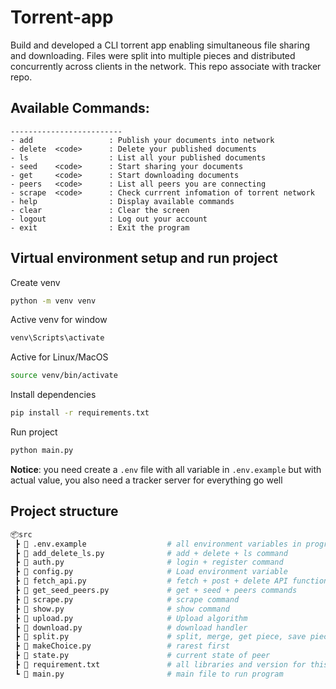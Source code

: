 # Torrent-app

Build and developed a CLI torrent app enabling simultaneous file sharing and downloading. Files were split into multiple pieces and distributed concurrently across clients in the network. This repo associate with tracker repo. 

## Available Commands:
    -------------------------
    - add                 : Publish your documents into network
    - delete  <code>      : Delete your published documents
    - ls                  : List all your published documents 
    - seed    <code>      : Start sharing your documents 
    - get     <code>      : Start downloading documents
    - peers   <code>      : List all peers you are connecting 
    - scrape  <code>      : Check currrent infomation of torrent network
    - help                : Display available commands
    - clear               : Clear the screen
    - logout              : Log out your account 
    - exit                : Exit the program



## Virtual environment setup and run project
Create venv
```sh
python -m venv venv
```
Active venv for window
```sh
venv\Scripts\activate
```
Active for Linux/MacOS
```sh
source venv/bin/activate
```
Install dependencies
```sh
pip install -r requirements.txt
```
Run project 
```sh
python main.py
```
**Notice**: you need create a `.env` file with all variable in `.env.example` but with actual value, you also need a tracker server for everything go well 


## Project structure

```py
📦src
 ┣ 📄 .env.example                  # all environment variables in program
 ┣ 📄 add_delete_ls.py              # add + delete + ls command
 ┣ 📄 auth.py                       # login + register command 
 ┣ 📄 config.py                     # Load environment variable 
 ┣ 📄 fetch_api.py                  # fetch + post + delete API function
 ┣ 📄 get_seed_peers.py             # get + seed + peers commands  
 ┣ 📄 scrape.py                     # scrape command
 ┣ 📄 show.py                       # show command 
 ┣ 📄 upload.py                     # Upload algorithm 
 ┣ 📄 download.py                   # download handler
 ┣ 📄 split.py                      # split, merge, get piece, save piece
 ┣ 📄 makeChoice.py                 # rarest first 
 ┣ 📄 state.py                      # current state of peer              
 ┣ 📄 requirement.txt               # all libraries and version for this program  
 ┗ 📜 main.py                       # main file to run program
```
